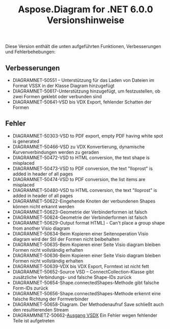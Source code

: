 ﻿---
title: Aspose.Diagram for .NET 6.0.0 Versionshinweise
type: docs
weight: 120
url: /de/net/aspose-diagram-for-net-6-0-0-release-notes/
---
Diese Version enthält die unten aufgeführten Funktionen, Verbesserungen und Fehlerbehebungen:
## **Verbesserungen**
- DIAGRAMNET-50551 – Unterstützung für das Laden von Dateien im Format VSSX in der Klasse Diagram hinzugefügt
- DIAGRAMNET-50617-Unterstützung hinzugefügt, um festzustellen, ob zwei Formen geklebt oder verbunden sind
- DIAGRAMNET-50641-VSD bis VDX Export, fehlender Schatten der Formen
## **Fehler**
- DIAGRAMNET-50303-VSD to PDF export, empty PDF having white spot is generated 
- DIAGRAMNET-50466-VSD zu VDX Konvertierung, dynamische Kurvenverbindungen werden zu geraden
- DIAGRAMNET-50472-VSD to HTML conversion, the text shape is misplaced 
- DIAGRAMNET-50473-VSD to PDF conversion, the text "Iloprost" is added in header of all pages 
- DIAGRAMNET-50474-VSD to PDF conversion, the list items are misplaced 
- DIAGRAMNET-50480-VSD to HTML conversion, the text "Iloprost" is added in header of all pages 
- DIAGRAMNET-50622-Eingehende Knoten der verbundenen Shapes können nicht erkannt werden
- DIAGRAMNET-50623-Geometrie der Verbinderformen ist falsch
- DIAGRAMNET-50624-Geometrie der Verbinderformen ist falsch
- DIAGRAMNET-50629-Output format HTML] - Can't place a group shape from another Visio diagram 
- DIAGRAMNET-50634-Beim Kopieren einer Seitenoperation Visio diagram wird der Stil der Formen nicht beibehalten
- DIAGRAMNET-50635-Beim Kopieren einer Seite Visio diagram bleiben Formen nicht vollständig erhalten
- DIAGRAMNET-50636-Beim Kopieren einer Seite Visio diagram bleiben Formen nicht vollständig erhalten
- DIAGRAMNET-50639-VDX bis VDX Export, Formtext ist nicht fett
- DIAGRAMNET-50652-Source VSD – ConnectCollection-Klasse gibt zusätzliche Verbindungs- und falsche Shape-IDs zurück
- DIAGRAMNET-50654-Shape.connectedShapes-Methode gibt falsche Form-IDs zurück
- DIAGRAMNET-50656-Shape.connectedShapes-Methode erkennt eine falsche Richtung der Formverbinder
- DIAGRAMNET-50658-Diagram. Der Methodenaufruf Save schließt auch den resultierenden Stream
- DIAGRAMMNETZ-50662-[Ausgang VSDX](https://docs.aspose.com/diagram/net/convert-visio-to-other-files/) Ein Fehler wegen fehlender Teile ist aufgetreten
